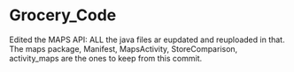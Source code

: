 # Grocery_Code

Edited the MAPS API: ALL the java files ar eupdated and reuploaded in that. The maps package, Manifest, MapsActivity, StoreComparison, activity_maps are the ones to keep from this commit.
